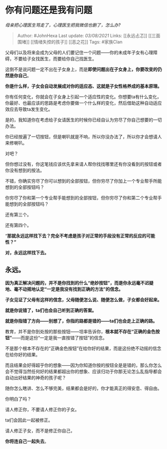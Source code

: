 # 你有问题还是我有问题
*母亲把心理医生骂走了，心理医生把我微信也删了，怎么办?*

> Author: #JohnHexa 
Last update: *03/08/2021* 
Links: [[永远忐忑]] [[三面围堵]] [[情绪失控的孩子]] [[恶之花]]
Tags:  #家族Clan 
  



父母们以及将来会成为父母的人们要记住一个问题——你的未成年子女有心理障碍，不要给子女找医生，而要给你自己找医生。

这倒不是说问题一定不出在子女身上，而是**即使问题出在子女身上，你要改变的仍然是你自己**。

**你是什么样，子女会自动发展成对你的适应态、这就是子女性格养成的基本原理。**

你有任何变化，你就会在子女身上引起一个适应性的变化。你想要ta有什么变化，你最好、也最应该的思路是考虑你要做一个什么样的变化，然后借助这种自动适应效应去导致ta发生变化。

是的，我知道你在考虑给子女请医生的时候你已经自认为穷尽了你自己想要的一切办法。

你已经按遍了一切按钮，但是喇叭就是不响，所以你没办法了，所以你才会想请人来修喇叭。

对吧？

但你想过没有，你这笔钱应该优先拿来请人帮你找找哪里还有你没看到的按钮或者你没有想到的按法。

不错，你确实穷尽了你可以想到的全部按钮，但你穷尽了你加上一个专业帮手所能想到的全部按钮吗？

你穷尽了你和第一个专业帮手能想到的全部按钮，但你穷尽了你和第二个专业帮手能想到的全部按钮吗？

还有第三个。

还有第四个。

“**那就永远这样找下去？完全不考虑是孩子对正常的手段没有正常的反应的可能性？”**

**对，永远这样找下去。**

## **永远。**

  

**因为真正解决问题的，并不是你找到的什么“绝妙按钮”，而是你永远毫不迟疑地、毫不动摇地认定“一定是我没有找到正确的方法”的信念。**

**子女见证了父母有这样的信念，父母随便怎么说、随便怎么做，子女都会好起来。**

**就是你说错了，ta们也会自己听到正确的答案。**

**就是你指错了方向——别想了，你指的路都是错的——ta们也会走上正确的路。**

  

教育，并不是你到处按的那些按钮——坦率告诉你，**根本就不存在“正确的金色按钮”**——而是这份“一定是我一直按错了按钮”的信念。

不是那个根本不存在的“正确金色按钮”在给你好的结果，而是这份绝不动摇的信念在给你好的结果。

而且结果会好得超乎你的想象——因为你知道你按的按钮全是是错的，那么你怎么会不觉得当然任何好的结果都超出你的想象、应该归功于你那无论怎么乱指导都会自动出好结果的神奇的孩子呢？

随你怎么瞎讲、怎么不够完美，结果都会是好的，你才能真正的得安息、得自由。

你明白了吗？

  

请人修正你，不要请人修正你的子女。

ta们会因此一起被修正。

  

请人修正子女，而不是修正你自己，

**你将连自己一起失去**。